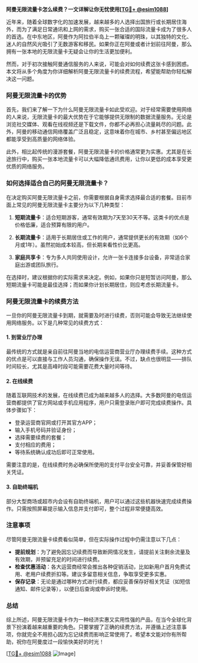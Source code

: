 **阿曼无限流量卡怎么续费？一文详解让你无忧使用[[TG💪+ @esim1088](https://t.me/s/esim1088)]**

近年来，随着全球数字化的加速发展，越来越多的人选择出国旅行或长期居住海外，而为了满足日常通讯和上网的需求，购买一张合适的国际流量卡成为了很多人的首选。在中东地区，阿曼作为阿拉伯半岛上一颗璀璨的明珠，以其独特的文化、迷人的自然风光吸引了无数游客和移民。如果你正在阿曼或者计划前往阿曼，那么拥有一张本地的无限流量卡无疑会让你的生活更加便利。

然而，对于初次接触阿曼通信服务的人来说，可能会对如何续费这张卡感到困惑。本文将从多个角度为你详细解析阿曼无限流量卡的续费流程，希望能帮助你轻松解决这一问题。

### 阿曼无限流量卡的优势

首先，我们来了解一下为什么阿曼无限流量卡如此受欢迎。对于经常需要使用网络的人来说，无限流量卡的最大优势在于它能够提供无限制的数据流量服务。无论是浏览社交媒体、观看在线视频还是下载文件，你都不必再担心流量耗尽的问题。此外，阿曼的移动通信网络覆盖广泛且稳定，这意味着你在城市、乡村甚至偏远地区都能享受到高质量的网络体验。

此外，相比起传统的漫游套餐，阿曼无限流量卡的价格通常更为实惠。尤其是在长途旅行中，购买一张本地流量卡可以大幅降低通讯费用，让你以更低的成本享受更优质的网络服务。

### 如何选择适合自己的阿曼无限流量卡？

在决定购买阿曼无限流量卡之前，你需要根据自身需求选择最合适的套餐。目前市面上常见的阿曼无限流量卡主要分为以下几种类型：

1. **短期流量卡**：适合短期游客，通常有效期为7天至30天不等。这类卡的优点是价格低廉，适合预算有限的用户。
   
2. **长期流量卡**：适用于长期居住或工作的用户，通常提供更长的有效期（如6个月或1年）。虽然初始成本较高，但长期来看性价比更高。

3. **家庭共享卡**：专为多人共同使用设计，允许一张卡连接多台设备，非常适合家庭出游或团队旅行。

在选择时，建议根据你的实际需求来决定。例如，如果你只是短暂访问阿曼，那么短期流量卡可能是最佳选择；而如果你计划长期居住，则应考虑长期流量卡。

### 阿曼无限流量卡的续费方法

一旦你的阿曼无限流量卡到期，就需要及时进行续费，否则可能会导致无法继续使用网络服务。以下是几种常见的续费方式：

#### 1. 到营业厅办理

最传统的方式就是亲自前往阿曼当地的电信运营商营业厅办理续费手续。这种方式的优点是可以直接与工作人员沟通，确保操作无误。不过，缺点也很明显——排队时间较长，尤其是高峰时段可能需要花费大量时间等待。

#### 2. 在线续费

随着互联网技术的发展，在线续费已成为越来越多人的选择。大多数阿曼的电信运营商都提供了官方网站或手机应用程序，用户只需登录账户即可完成续费操作。具体步骤如下：

- 登录运营商官网或打开其官方APP；
- 输入手机号码并验证身份；
- 选择需要续费的套餐；
- 支付相应的费用；
- 等待系统确认成功后即可正常使用。

需要注意的是，在线续费时务必确保所使用的支付平台安全可靠，并妥善保管好相关凭证。

#### 3. 自助终端机

部分大型商场或超市内会设有自助终端机，用户可以通过这些机器快速完成续费操作。只需按照屏幕提示输入信息并支付即可，整个过程非常便捷高效。

### 注意事项

尽管阿曼无限流量卡续费看似简单，但在实际操作过程中仍需注意以下几点：

- **提前规划**：为了避免因忘记续费而导致断网情况发生，请提前关注剩余流量及有效期，并预留充足的时间进行续费。
- **检查优惠活动**：各大运营商经常会推出各种促销活动，比如新用户首月免费试用、老用户续费折扣等。建议多留意相关信息，争取享受更多实惠。
- **保存记录**：无论是通过哪种方式进行续费，都应妥善保存好相关凭证（如短信通知、邮件记录等），以便日后查询或申诉时使用。

### 总结

综上所述，阿曼无限流量卡作为一种经济实惠又实用性强的产品，在当今全球化背景下扮演着越来越重要的角色。只要掌握了正确的续费方法，并遵循上述注意事项，你就完全不用担心因为忘记续费而影响正常使用了。希望本文能对你有所帮助，祝你在阿曼度过一段愉快美好的时光！

[[TG💪+ @esim1088](https://t.me/s/esim1088) ![Image](https://i.postimg.cc/4NQfJmqS/Snipaste-2025-05-13-00-14-12.png)]